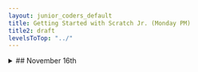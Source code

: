 ```yaml
---
layout: junior_coders_default
title: Getting Started with Scratch Jr. (Monday PM)
title2: draft
levelsToTop: "../"
---
```





<details>
<summary>## November 16th
</summary>

## November 16th

### Homework due November 23rd

The homework is to continue the conversation in your conversation project.

### Recap for November 16th

Today we learned how to make a conversation using Tynker. The key is "Say Send" and "Receive Say"

![say send recieve say](https://i.imgur.com/enWHlWg.jpg)


We also talked about how to make the speech bubbles look more interesting, using various blocks. We used this to increase the size of the text in our conversations.

![say send recieve say](https://i.imgur.com/EMhbsSp.jpg)


</details>